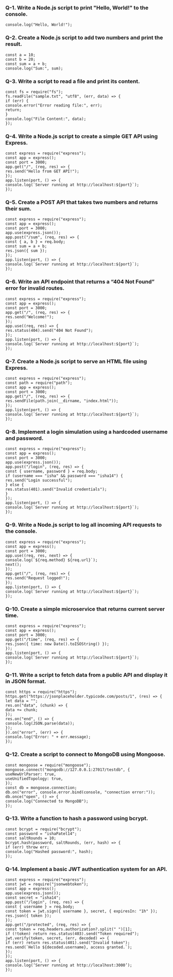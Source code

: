 ### Q-1. Write a Node.js script to print "Hello, World!" to the console.
``` 
console.log("Hello, World!"); 
```

### Q-2. Create a Node.js script to add two numbers and print the result. 
```
const a = 10; 
const b = 20; 
const sum = a + b; 
console.log("Sum:", sum); 
```

### Q-3. Write a script to read a file and print its content. 
```
const fs = require("fs"); 
fs.readFile("sample.txt", "utf8", (err, data) => { 
if (err) { 
console.error("Error reading file:", err); 
return; 
} 
console.log("File Content:", data); 
}); 
```

### Q-4. Write a Node.js script to create a simple GET API using Express. 
```
const express = require("express"); 
const app = express(); 
const port = 3000; 
app.get("/", (req, res) => { 
res.send("Hello from GET API!"); 
}); 
app.listen(port, () => { 
console.log(`Server running at http://localhost:${port}`); 
}); 
```

### Q-5. Create a POST API that takes two numbers and returns their sum. 
```
const express = require("express"); 
const app = express(); 
const port = 3000; 
app.use(express.json()); 
app.post("/sum", (req, res) => { 
const { a, b } = req.body; 
const sum = a + b; 
res.json({ sum }); 
}); 
app.listen(port, () => { 
console.log(`Server running at http://localhost:${port}`); 
}); 
```

### Q-6. Write an API endpoint that returns a “404 Not Found” error for invalid routes. 
```
const express = require("express"); 
const app = express(); 
const port = 3000; 
app.get("/", (req, res) => { 
res.send("Welcome!"); 
}); 
app.use((req, res) => { 
res.status(404).send("404 Not Found"); 
}); 
app.listen(port, () => { 
console.log(`Server running at http://localhost:${port}`); 
}); 
```

### Q-7. Create a Node.js script to serve an HTML file using Express. 
```
const express = require("express"); 
const path = require("path"); 
const app = express(); 
const port = 3000; 
app.get("/", (req, res) => { 
res.sendFile(path.join(__dirname, "index.html")); 
}); 
app.listen(port, () => { 
console.log(`Server running at http://localhost:${port}`); 
}); 
```

### Q-8. Implement a login simulation using a hardcoded username and password. 
```
const express = require("express"); 
const app = express(); 
const port = 3000; 
app.use(express.json()); 
app.post("/login", (req, res) => { 
const { username, password } = req.body; 
if (username === "isha" && password === "isha14") { 
res.send("Login successful"); 
} else { 
res.status(401).send("Invalid credentials"); 
} 
}); 
app.listen(port, () => { 
console.log(`Server running at http://localhost:${port}`); 
}); 
```

### Q-9. Write a Node.js script to log all incoming API requests to the console. 
```
const express = require("express"); 
const app = express(); 
const port = 3000; 
app.use((req, res, next) => { 
console.log(`${req.method} ${req.url}`); 
next(); 
}); 
app.get("/", (req, res) => { 
res.send("Request logged!"); 
}); 
app.listen(port, () => { 
console.log(`Server running at http://localhost:${port}`); 
}); 
```

### Q-10. Create a simple microservice that returns current server time. 
```
const express = require("express"); 
const app = express(); 
const port = 3000; 
app.get("/time", (req, res) => { 
res.json({ time: new Date().toISOString() }); 
}); 
app.listen(port, () => { 
console.log(`Server running at http://localhost:${port}`); 
}); 
```

### Q-11. Write a script to fetch data from a public API and display it in JSON format. 
```
const https = require("https"); 
https.get("https://jsonplaceholder.typicode.com/posts/1", (res) => { 
let data = ""; 
res.on("data", (chunk) => { 
data += chunk; 
}); 
res.on("end", () => { 
console.log(JSON.parse(data)); 
}); 
}).on("error", (err) => { 
console.log("Error: " + err.message); 
}); 
```

### Q-12. Create a script to connect to MongoDB using Mongoose. 
```
const mongoose = require("mongoose"); 
mongoose.connect("mongodb://127.0.0.1:27017/testdb", { 
useNewUrlParser: true, 
useUnifiedTopology: true, 
}); 
const db = mongoose.connection; 
db.on("error", console.error.bind(console, "connection error:")); 
db.once("open", () => { 
console.log("Connected to MongoDB"); 
}); 
```

### Q-13. Write a function to hash a password using bcrypt. 
```
const bcrypt = require("bcrypt"); 
const password = "ishaPatel14"; 
const saltRounds = 10; 
bcrypt.hash(password, saltRounds, (err, hash) => { 
if (err) throw err; 
console.log("Hashed password:", hash); 
}); 
```

### Q-14. Implement a basic JWT authentication system for an API. 
```
const express = require("express"); 
const jwt = require("jsonwebtoken"); 
const app = express(); 
app.use(express.json()); 
const secret = "isha14"; 
app.post("/login", (req, res) => { 
const { username } = req.body; 
const token = jwt.sign({ username }, secret, { expiresIn: "1h" }); 
res.json({ token }); 
}); 
app.get("/protected", (req, res) => { 
const token = req.headers.authorization?.split(" ")[1]; 
if (!token) return res.status(403).send("Token required"); 
jwt.verify(token, secret, (err, decoded) => { 
if (err) return res.status(401).send("Invalid token"); 
res.send(`Hello ${decoded.username}, access granted.`); 
}); 
}); 
app.listen(port, () => { 
console.log(‘Server running at http://localhost:3000’); 
});
``` 